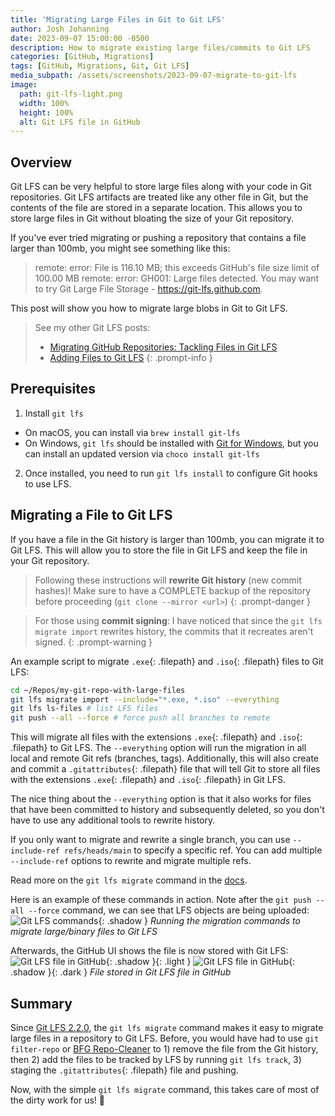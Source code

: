 ```yaml
---
title: 'Migrating Large Files in Git to Git LFS'
author: Josh Johanning
date: 2023-09-07 15:00:00 -0500
description: How to migrate existing large files/commits to Git LFS
categories: [GitHub, Migrations]
tags: [GitHub, Migrations, Git, Git LFS]
media_subpath: /assets/screenshots/2023-09-07-migrate-to-git-lfs
image:
  path: git-lfs-light.png
  width: 100%
  height: 100%
  alt: Git LFS file in GitHub
---
```


## Overview

Git LFS can be very helpful to store large files along with your code in Git repositories. Git LFS artifacts are treated like any other file in Git, but the contents of the file are stored in a separate location. This allows you to store large files in Git without bloating the size of your Git repository.

If you've ever tried migrating or pushing a repository that contains a file larger than 100mb, you might see something like this:

> remote: error: File <file> is 116.10 MB; this exceeds GitHub's file size limit of 100.00 MB
> remote: error: GH001: Large files detected. You may want to try Git Large File Storage - https://git-lfs.github.com.

This post will show you how to migrate large blobs in Git to Git LFS.

> See my other Git LFS posts:
> - [Migrating GitHub Repositories: Tackling Files in Git LFS](/posts/migrate-git-lfs-artifacts/)
> - [Adding Files to Git LFS](/posts/add-files-to-git-lfs/)
{: .prompt-info }

## Prerequisites

1. Install `git lfs`
  - On macOS, you can install via `brew install git-lfs` 
  - On Windows, `git lfs` should be installed with [Git for Windows](https://gitforwindows.org/), but you can install an updated version via `choco install git-lfs`
2. Once installed, you need to run `git lfs install` to configure Git hooks to use LFS.

## Migrating a File to Git LFS

If you have a file in the Git history is larger than 100mb, you can migrate it to Git LFS. This will allow you to store the file in Git LFS and keep the file in your Git repository.

> Following these instructions will **rewrite Git history** (new commit hashes)! Make sure to have a COMPLETE backup of the repository before proceeding (`git clone --mirror <url>`)
{: .prompt-danger }

> For those using **commit signing**: I have noticed that since the `git lfs migrate import` rewrites history, the commits that it recreates aren't signed.
{: .prompt-warning }

An example script to migrate  `.exe`{: .filepath} and `.iso`{: .filepath} files to Git LFS:

```bash
cd ~/Repos/my-git-repo-with-large-files
git lfs migrate import --include="*.exe, *.iso" --everything
git lfs ls-files # list LFS files
git push --all --force # force push all branches to remote
```

This will migrate all files with the extensions `.exe`{: .filepath} and `.iso`{: .filepath} to Git LFS. The `--everything` option will run the migration in all local and remote Git refs (branches, tags). Additionally, this will also create and commit a `.gitattributes`{: .filepath} file that will tell Git to store all files with the extensions `.exe`{: .filepath} and `.iso`{: .filepath} in Git LFS.

The nice thing about the `--everything` option is that it also works for files that have been committed to history and subsequently deleted, so you don't have to use any additional tools to rewrite history.

If you only want to migrate and rewrite a single branch, you can use `--include-ref refs/heads/main` to specify a specific ref. You can add multiple `--include-ref` options to rewrite and migrate multiple refs.

Read more on the `git lfs migrate` command in the [docs](https://github.com/git-lfs/git-lfs/blob/main/docs/man/git-lfs-migrate.adoc#options).

Here is an example of these commands in action. Note after the `git push --all --force` command, we can see that LFS objects are being uploaded:
![Git LFS commands](git-lfs-migrate-commands.png){: .shadow }
_Running the migration commands to migrate large/binary files to Git LFS_

Afterwards, the GitHub UI shows the file is now stored with Git LFS:
![Git LFS file in GitHub](./../2023-09-07-migrate-git-lfs-artifacts/git-lfs-light.png){: .shadow }{: .light }
![Git LFS file in GitHub](./../2023-09-07-migrate-git-lfs-artifacts/git-lfs-dark.png){: .shadow }{: .dark }
_File stored in Git LFS file in GitHub_

## Summary

Since [Git LFS 2.2.0](https://github.blog/2017-06-27-git-lfs-2-2-0-released/), the `git lfs migrate` command makes it easy to migrate large files in a repository to Git LFS. Before, you would have had to use `git filter-repo` or [BFG Repo-Cleaner](https://rtyley.github.io/bfg-repo-cleaner/) to 1) remove the file from the Git history, then 2) add the files to be tracked by LFS by running `git lfs track`, 3) staging the `.gitattributes`{: .filepath} file and pushing.

Now, with the simple `git lfs migrate` command, this takes care of most of the dirty work for us! 🎉

